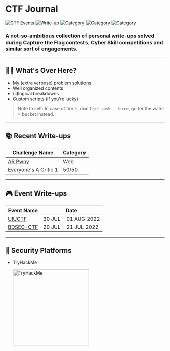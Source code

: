 # CTF Journal 

![CTF Events](https://img.shields.io/badge/CTF--Events-07-brown.svg)
![Write-up](https://img.shields.io/badge/Write--ups-02-blue.svg)
![Category](https://img.shields.io/badge/Category-OSINT-yellow.svg)
![Category](https://img.shields.io/badge/Category-Web-lightgreen.svg)
![Category](https://img.shields.io/badge/Category-Forensics-lightyellow.svg)

### A not-so-ambitious collection of personal write-ups solved during **Capture the Flag** contests, **Cyber Skill competitions** and similar sort of engagements.
---
## 🙋‍♂️ What's Over Here?
 
- My (extra verbose) problem solutions
- Well organized contents
- (il)logical breakdowns 
- Custom scripts (if you're lucky)
> Note to self: In case of fire 🔥, don't `git push --force`, go for the water 💦 bucket instead.  
---
## 📚 Recent Write-ups
 
 | Challenge Name          | Category
 | --------------          | ------
 | [AR Pwny](uiuctf-2022/web/ARPwny/) | Web
 | Everyone's A Critic 1 | 50/50

---
## 🎮 Event Write-ups
 | Event Name          | Date
 | --------------          | ------
 | [UIUCTF](uiuctf-2022/) | 30 JUL - 01 AUG 2022
 | [BDSEC-CTF](#)  | 20 JUL - 21 JUL 2022 

 ---

 ## 🔐 Security Platforms
 
* TryHackMe 

    <img src="https://tryhackme-badges.s3.amazonaws.com/bijoy26.png" alt="TryHackMe" width="240">